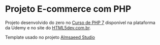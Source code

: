 # Projeto E-commerce com PHP

Projeto desenvolvido do zero no [Curso de PHP 7](https://www.udemy.com/curso-completo-de-php-7/) disponível na plataforma da Udemy e no site do [HTML5dev.com.br](https://www.html5dev.com.br/curso/curso-completo-de-php-7).

Template usado no projeto [Almsaeed Studio](https://almsaeedstudio.com)

